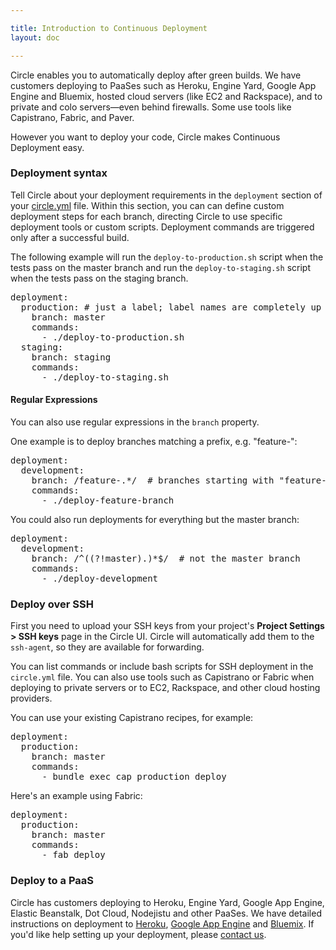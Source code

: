 ```yaml
---

title: Introduction to Continuous Deployment
layout: doc

---
```


Circle enables you to automatically deploy after green builds.
We have customers deploying to PaaSes such as Heroku, Engine Yard,
Google App Engine and Bluemix, hosted cloud servers (like EC2 and Rackspace),
and to private and colo servers&mdash;even behind firewalls.
Some use tools like Capistrano, Fabric, and Paver.

However you want to deploy your code, Circle makes
Continuous Deployment easy.

### Deployment syntax

Tell Circle about your deployment requirements in the `deployment`
section of your [circle.yml](/docs/configuration) file.
Within this section, you can can define custom deployment steps for each
branch, directing Circle to use specific deployment tools or custom scripts.
Deployment commands are triggered only after a successful build.

The following example will run the `deploy-to-production.sh`
script when the tests pass on the master branch and run the
`deploy-to-staging.sh` script when the tests pass on the staging branch.

<pre>
deployment:
  production: # just a label; label names are completely up to you
    branch: master
    commands:
      - ./deploy-to-production.sh
  staging:
    branch: staging
    commands:
      - ./deploy-to-staging.sh
</pre>

#### Regular Expressions
You can also use regular expressions in the `branch` property.

One example is to deploy branches matching a prefix, e.g. "feature-":

<pre>
deployment:
  development:
    branch: /feature-.*/  # branches starting with "feature-"
    commands:
      - ./deploy-feature-branch
</pre>

You could also run deployments for everything but the master branch:

<pre>
deployment:
  development:
    branch: /^((?!master).)*$/  # not the master branch
    commands:
      - ./deploy-development
</pre>



### Deploy over SSH

First you need to upload your SSH keys from your project's
**Project Settings > SSH keys** page in the Circle UI.
Circle will automatically add them to the `ssh-agent`,
so they are available for forwarding.

You can list commands or include bash scripts for SSH deployment in the
`circle.yml` file.
You can also use tools such as Capistrano or Fabric when deploying to
private servers or to EC2, Rackspace, and other cloud hosting providers.

You can use your existing Capistrano recipes, for example:

<pre>
deployment:
  production:
    branch: master
    commands:
      - bundle exec cap production deploy
</pre>

Here's an example using Fabric:

<pre>
deployment:
  production:
    branch: master
    commands:
      - fab deploy
</pre>

### Deploy to a PaaS

Circle has customers deploying to Heroku, Engine Yard, Google App Engine, Elastic Beanstalk, Dot Cloud, Nodejistu and other PaaSes. We have detailed instructions on deployment to
[Heroku](/docs/continuous-deployment-with-heroku),
[Google App Engine](/docs/deploy-google-app-engine)
and [Bluemix](/docs/deploy-bluemix).
If you'd like help setting up your deployment, please
[contact us](mailto:sayhi@circleci.com).
